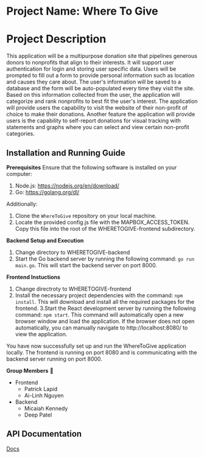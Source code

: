 # Project Name: Where To Give

# Project Description

This application will be a multipurpose donation site that pipelines generous donors to nonprofits that align to their interests. It will support user authentication for login and storing user specific data. Users will be prompted to fill out a form to provide personal information such as location and causes they care about. The user's information will be saved to a database and the form will be auto-populated every time they visit the site. Based on this information collected from the user, the application will categorize and rank nonprofits to best fit the user's interest. The application will provide users the capability to visit the website of their non-profit of choice to make their donations. Another feature the application will provide users is the capability to self-report donations for visual tracking with statements and graphs where you can select and view certain non-profit categories.

## Installation and Running Guide

**Prerequisites**
Ensure that the following software is installed on your computer:
1. Node.js: https://nodejs.org/en/download/
2. Go: https://golang.org/dl/

Additionally:
1. Clone the `WhereToGive` repository on your local machine.
2. Locate the provided config.js file with the MAPBOX_ACCESS_TOKEN. Copy this file into the root of the WHERETOGIVE-frontend subdirectory.

**Backend Setup and Execution**
1. Change directory to WHERETOGIVE-backend 
2. Start the Go backend server by running the following command: `go run main.go`. This will start the backend server on port 8000.

**Frontend Instuctions**
1. Change directroty to WHERETOGIVE-frontend
2. Install the necessary project dependencies with the command: `npm install`. This will download and install all the required packages for the frontend.
3.Start the React development server by running the following command: `npm start`. This command will automatically open a new browser window and load the application. If the browser does not open automatically, you can manually navigate to http://localhost:8080/ to view the application.

You have now successfully set up and run the WhereToGive application locally. The frontend is running on port 8080 and is communicating with the backend server running on port 8000.

**Group Members** :busts_in_silhouette:
- Frontend 
  - Patrick Lapid
  - Ai-Linh Nguyen
- Backend 
  - Micaiah Kennedy
  - Deep Patel


## API Documentation
[Docs](https://documenter.getpostman.com/view/20038307/2s93CRKXFY)

